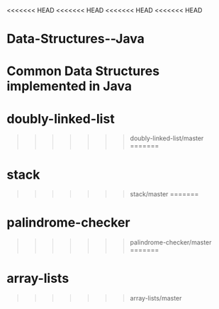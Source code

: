 <<<<<<< HEAD
<<<<<<< HEAD
<<<<<<< HEAD
<<<<<<< HEAD
# Data-Structures--Java
Common Data Structures implemented in Java
=======
# doubly-linked-list
>>>>>>> doubly-linked-list/master
=======
# stack
>>>>>>> stack/master
=======
# palindrome-checker
>>>>>>> palindrome-checker/master
=======
# array-lists
>>>>>>> array-lists/master
